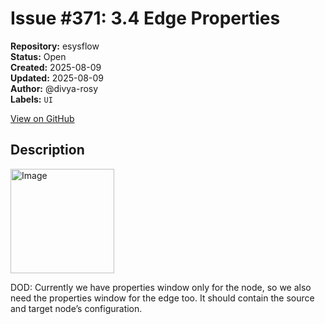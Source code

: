 # Issue #371: 3.4 Edge Properties

**Repository:** esysflow  
**Status:** Open  
**Created:** 2025-08-09  
**Updated:** 2025-08-09  
**Author:** @divya-rosy  
**Labels:** `UI`  

[View on GitHub](https://github.com/Simtestlab/esysflow/issues/371)

## Description

<img width="166" height="167" alt="Image" src="https://github.com/user-attachments/assets/b797a519-9d9d-4ff3-a53f-7cc3d74ecd4b" />

DOD: Currently we have properties window only for the node, so we also need the properties window for the edge too.
	It should contain the source and target node’s configuration.


